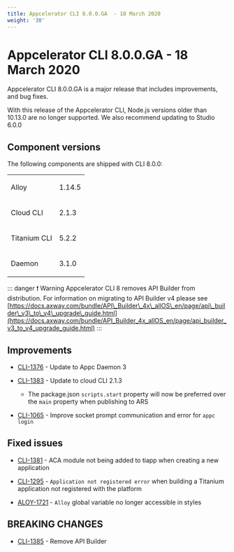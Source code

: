 ```yaml
---
title: Appcelerator CLI 8.0.0.GA  - 18 March 2020
weight: '30'
---
```


# Appcelerator CLI 8.0.0.GA - 18 March 2020

Appcelerator CLI 8.0.0.GA is a major release that includes improvements, and bug fixes.

With this release of the Appcelerator CLI, Node.js versions older than 10.13.0 are no longer supported. We also recommend updating to Studio 6.0.0

## Component versions

The following components are shipped with CLI 8.0.0:

<table class="confluenceTable"><thead class=" "></thead><tfoot class=" "></tfoot><tbody class=" "><tr><td class="confluenceTd" rowspan="1" colspan="1"><p>Alloy</p></td><td class="confluenceTd" rowspan="1" colspan="1"><p>1.14.5</p></td></tr><tr><td class="confluenceTd" rowspan="1" colspan="1"><p>Cloud CLI</p></td><td class="confluenceTd" rowspan="1" colspan="1"><p>2.1.3</p></td></tr><tr><td class="confluenceTd" rowspan="1" colspan="1"><p>Titanium CLI</p></td><td class="confluenceTd" rowspan="1" colspan="1"><p>5.2.2</p></td></tr><tr><td class="confluenceTd" rowspan="1" colspan="1"><p>Daemon</p></td><td class="confluenceTd" rowspan="1" colspan="1"><p>3.1.0</p></td></tr></tbody></table>

::: danger ❗️ Warning
Appcelerator CLI 8 removes API Builder from distribution. For information on migrating to API Builder v4 please see [https://docs.axway.com/bundle/API\_Builder\_4x\_allOS\_en/page/api\_builder\_v3\_to\_v4\_upgrade\_guide.html](https://docs.axway.com/bundle/API_Builder_4x_allOS_en/page/api_builder_v3_to_v4_upgrade_guide.html)
:::

## Improvements

* [CLI-1376](https://jira.appcelerator.org/browse/CLI-1376) - Update to Appc Daemon 3

* [CLI-1383](https://jira.appcelerator.org/browse/CLI-1383) - Update to cloud CLI 2.1.3

    * The package.json `scripts.start` property will now be preferred over the `main` property when publishing to ARS

* [CLI-1065](https://jira.appcelerator.org/browse/CLI-1065) - Improve socket prompt communication and error for `appc login`

## Fixed issues

* [CLI-1381](https://jira.appcelerator.org/browse/CLI-1381) - ACA module not being added to tiapp when creating a new application

* [CLI-1295](https://jira.appcelerator.org/browse/CLI-1295) - `Application not registered error` when building a Titanium application not registered with the platform

* [ALOY-1721](https://jira.appcelerator.org/browse/ALOY-1721) - `Alloy` global variable no longer accessible in styles

## BREAKING CHANGES

* [CLI-1385](https://jira.appcelerator.org/browse/CLI-1385) - Remove API Builder
